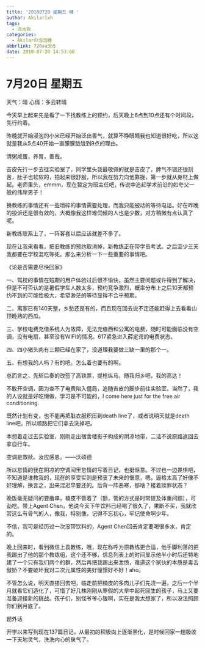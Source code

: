 ```yaml
---
title: '20180720 星期五 晴 '
author: Akilarlxh
tags:
  - 流水账
categories:
  - Akilarの泡泡糖
abbrlink: 720aa3b5
date: 2018-07-20 14:53:00
---
```

# 7月20日 星期五 

天气：晴 心情：多云转晴

今天早上起来先是看了一下找教练上的预约，后天晚上6点到10点还有个时间段，先行约着。

昨晚就开始浸泡的小米已经开始泛出香气，就算不睁眼睛我也知道很好吃，所以这就是我从5点40开始一直朦朦胧胧到9点的理由。

清粥咸蛋，养胃，善哉。

吉皮先行一步去往实验室了，同学里头我最敬佩的就是吉皮了，脾气不错还很刻苦，肚子也软软的，拍起来很舒服，所以我在努力向他靠拢，第一步就从身材上做起。老师里头，emmm，现在暂定为班主任吧，传说中追赶学术前沿的如夸父一般的伟岸男子！

换教练的事情还有一些琐碎的事情需要处理，而我只能被动的等待电话。好在昨晚的投诉还是很有效的，大概像我这样难伺候的人也是少数，对方稍微有点认真了呢。

新教练联系上了，一阵客套以后应该就差不多了。

现在让我来看看，把旧教练的预约取消掉，新教练正在带学员考试。之后至少三天我都要在学校混吃等死。那么来分析一下一些重要的事情吧。

《论是否需要尽快回家》

一、驾校的事情在短期的用户体验过后很不愉快，虽然主要问题或许得到了解决，但是不可否认的是暑假学车人数太多，预约竞争激烈，概率分布上之后10天都预约不到的可能性极大，希望渺茫的等待显得不合乎预期。

二、离家已有140天整，乡愁还是有的，而且现在回去说不定还能赶得上去看看山顶晚熟的西瓜。

三、学校电费充值系统人为故障，无法充值西和公寓的电费，随时可能面临没有空调，没有电扇，甚至没有WIFI的情况。617紧急进入薛定谔的电费状态。

四、四小猪头肉有三颗已经在家了，没道理我要做三缺一里的那个一。

五、有想我的人吗？有的吧，怎么着也要有的啊。

总而言之，先斩后奏的改签了高铁票，提枪纵马，随我归乡吧，我的高达！

不敢开空调，因为查不了电费陷入僵局，追随吉皮的脚步前往实验室。当然了，我的人设就是好吃懒做，学习是不可能的，I come here just for the free air conditioning. 

既然计划有变，也不能再把脏衣服积压到death line了，或者说明天就是death line吧。所以顺路把它们拿去洗掉吧。

本想着走过去实验室，刚刚走出宿舍楼影子构成的阴凉地带，二话不说原路返回去拿自行车。

空调是救赎。汝应感恩。——沃硕德

所以怠惰的我在阴凉的空调间里怠惰的写着日记，也挺惬意。不过也一边畏惧吧，不知道是谁教我的，现在的享受实则是预支了未来的惬意，嗯，逼格太高了好像不好理解，换言之，出来混迟早要还的。后背一阵恶寒，那啥？接着赎罪状态？

晚饭毫无疑问的要撸串，楠皮不管着了（额，管的方式是时常提及体重问题），可劲吃。带上Agent Chen，他说今天下午饮料已经喝了很久了，果断不买，我就欣赏这么有骨气的人，像我，特别像，记得不忘初心，牢记使命啊少年。

不信，我可是经历过一次没带饮料的，Agent Chen回去肯定要喝很多水，肯定的。

晚上回来时，看到微信上袁教练，哦，现在称呼为原教练更合适，他手脚利落的把我踢出了他的那个教练组，这个还不够，信息列表上的时间显示他半小时后还特地建了一个只有我们两个的群，然后再把我踢出来泄愤，难道这个家伙的本质是毒舌傲娇？不要破坏我对二次元属性的美好憧憬好不好！aho。

不管怎么说，明天直接回去吧，临走前把楠皮的多肉儿子们先浇一遍，之后一个半月就看它们造化了，可惜了好几株刚刚从寒假的大旱中起死回生的孩子，马上又要准备迎接新的挑战。孩子们，别怪爷爷心狠啊，实在是我太想家了，所以没法照顾你们到月底了。

题外话

开学以来写到现在137篇日记，从最初的积极向上逐渐黑化，是时候回家一趟吸收一下天地灵气，洗洗内心的戾气了。

